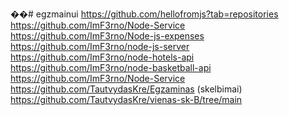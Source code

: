 ��#   e g z m a i n u i 
 
https://github.com/hellofromjs?tab=repositories
https://github.com/ImF3rno/Node-Service
https://github.com/ImF3rno/Node-js-expenses
https://github.com/ImF3rno/node-js-server
https://github.com/ImF3rno/node-hotels-api
https://github.com/ImF3rno/node-basketball-api
https://github.com/ImF3rno/Node-Service
https://github.com/TautvydasKre/Egzaminas (skelbimai)
https://github.com/TautvydasKre/vienas-sk-B/tree/main
